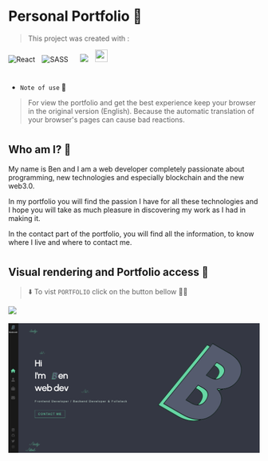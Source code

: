 # Personal **Portfolio** 🏅

<!-- 🙋‍♂️ 🪩 🪅
-->

> This project was created with :

![React](https://img.shields.io/badge/react-%2320232a.svg?style=for-the-badge&logo=react&logoColor=%2361DAFB) <span style="margin: 25px 10px 0px 0px"></span> ![SASS](https://img.shields.io/badge/SASS-hotpink.svg?style=for-the-badge&logo=SASS&logoColor=white) <span style="margin: 10px"></span>
<img src="https://camo.githubusercontent.com/125599bd296972e30d83617b6c15b1d9fe8c780cb21dd15c8e4692109e7e2782/68747470733a2f2f662e636c6f75642e6769746875622e636f6d2f6173736574732f3439363235352f313735383139332f63313231376535342d363638622d313165332d383138342d6132313265663865666337362e706e67" style="width: 100px;" />
<span style="margin: 10px 5px"></span>
<img src="https://th.bing.com/th/id/OIP.Lx2rosedMMrxvGASqa0j4AAAAA?w=129&h=150&c=7&r=0&o=5&pid=1.7" style="width: 25px; height: 25px; object-fit: cover;" />

#

- `Note of use` 📢

> For view the portfolio and get the best experience keep your browser in the original version (English).
> Because the automatic translation of your browser's pages can cause bad reactions.

#

## **Who am I?** 🤔

My name is Ben and I am a web developer completely passionate about programming,
new technologies and especially blockchain and the new web3.0.

In my portfolio you will find the passion I have for all these technologies
and I hope you will take as much pleasure in discovering my work as I had in making it.

In the contact part of the portfolio, you will find all the information,
to know where I live and where to contact me.

#

## **Visual rendering and Portfolio access** 🤗

> ⬇️ To vist `PORTFOLIO` click on the button bellow 👨‍💻

<div style="margin: 15px 0;"></div>

[<img src="https://res.cloudinary.com/dwoifuutn/image/upload/v1667143559/button-visit-portfolio_jtwmxh.png"  />](https://portfolio-k5jc8id2i-neocor89.vercel.app/)

<div style="margin-top: 15px"></div>
<img src="./public/portfolio/portfolio-readme-poster.png" />

#
